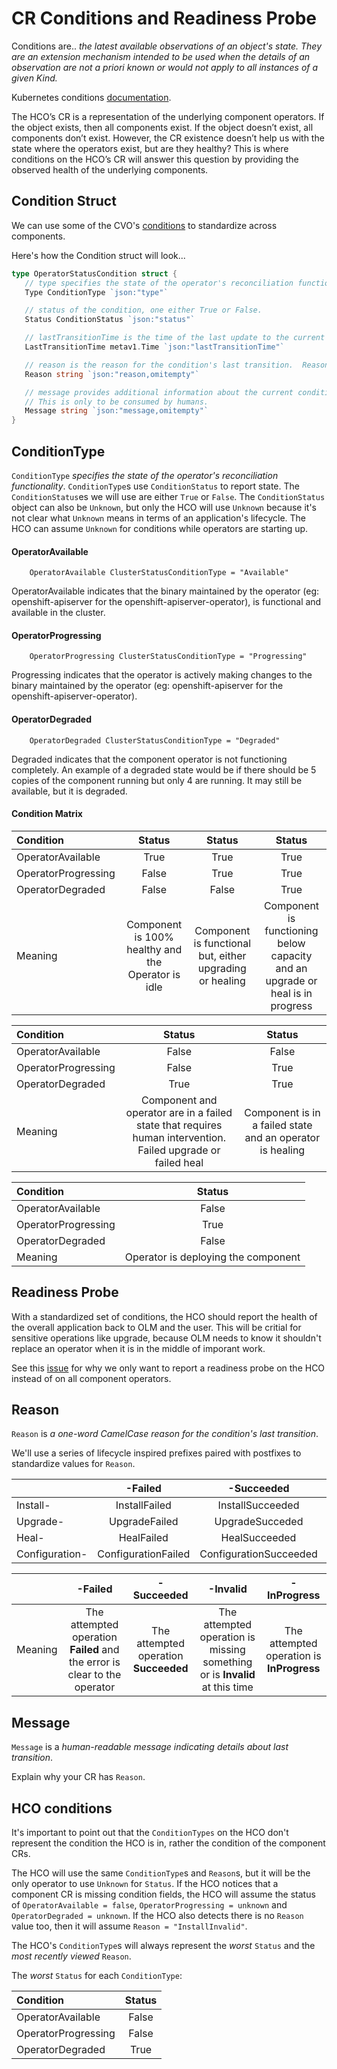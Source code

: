 # CR Conditions and Readiness Probe
Conditions are..
	   _the latest available observations of an object's state. They are
	   an extension mechanism intended to be used when the details of an
	   observation are not a priori known or would not apply to all
	   instances of a given Kind._

Kubernetes conditions [documentation](https://github.com/kubernetes/community/blob/master/contributors/devel/sig-architecture/api-conventions.md#spec-and-status).

The HCO’s CR is a representation of the underlying component operators.  If the
object exists, then all components exist.  If the object doesn’t exist, all
components don’t exist.  However, the CR existence doesn’t help us with the
state where the operators exist, but are they healthy?  This is where conditions
on the HCO’s CR will answer this question by providing the observed health of
the underlying components.

## Condition Struct
We can use some of the CVO's [conditions](https://github.com/openshift/api/blob/master/config/v1/types_cluster_operator.go#L121-L133) to standardize across components.

Here's how the Condition struct will look...

```go
type OperatorStatusCondition struct {
   // type specifies the state of the operator's reconciliation functionality.
   Type ConditionType `json:"type"`

   // status of the condition, one either True or False.
   Status ConditionStatus `json:"status"`

   // lastTransitionTime is the time of the last update to the current status object.
   LastTransitionTime metav1.Time `json:"lastTransitionTime"`

   // reason is the reason for the condition's last transition.  Reasons are CamelCase
   Reason string `json:"reason,omitempty"`

   // message provides additional information about the current condition.
   // This is only to be consumed by humans.
   Message string `json:"message,omitempty"`
}
```

## ConditionType
`ConditionType` _specifies the state of the operator's reconciliation functionality_.
`ConditionType`s use `ConditionStatus` to report state.  The `ConditionStatus`es
we will use are either `True` or `False`.  The `ConditionStatus` object can also
be `Unknown`, but only the HCO will use `Unknown` because it's not clear what
`Unknown` means in terms of an application's lifecycle.  The HCO can assume
`Unknown` for conditions while operators are starting up.

#### OperatorAvailable
```
	OperatorAvailable ClusterStatusConditionType = "Available"
```
OperatorAvailable indicates that the binary maintained by the operator
(eg: openshift-apiserver for the openshift-apiserver-operator), is functional
and available in the cluster.

#### OperatorProgressing
```
	OperatorProgressing ClusterStatusConditionType = "Progressing"
```
Progressing indicates that the operator is actively making changes to the binary
maintained by the operator (eg: openshift-apiserver for the
openshift-apiserver-operator).

#### OperatorDegraded
```
	OperatorDegraded ClusterStatusConditionType = "Degraded"
```
Degraded indicates that the component operator is not functioning completely.
An example of a degraded state would be if there should be 5 copies of the
component running but only 4 are running. It may still be available, but it is
degraded.

#### Condition Matrix

| Condition        | Status           | Status  | Status  |
| :------------- |:-------------:|:-----:|:-----:|
| OperatorAvailable | True | True | True |
| OperatorProgressing | False | True | True |
| OperatorDegraded | False | False | True |
| Meaning | Component is 100% healthy and the Operator is idle | Component is functional but, either upgrading or healing | Component is functioning below capacity and an upgrade or heal is in progress |

| Condition        | Status           | Status  |
| :------------- |:-------------:|:-----:|
| OperatorAvailable | False | False |
| OperatorProgressing | False | True |
| OperatorDegraded | True | True |
| Meaning | Component and operator are in a failed state that requires human intervention.  Failed upgrade or failed heal | Component is in a failed state and an operator is healing |

| Condition        | Status           |
| :------------- |:-------------:|
| OperatorAvailable | False |
| OperatorProgressing | True |
| OperatorDegraded | False |
| Meaning | Operator is deploying the component |

## Readiness Probe
With a standardized set of conditions, the HCO should report the health of the
overall application back to OLM and the user.  This will be critial for sensitive
operations like upgrade, because OLM needs to know it shouldn't replace an
operator when it is in the middle of imporant work.

See this [issue](https://github.com/operator-framework/operator-lifecycle-manager/issues/922) for why we only want to report a readiness probe on the HCO
instead of on all component operators.

## Reason
`Reason` is _a one-word CamelCase reason for the condition's last transition_.

We'll use a series of lifecycle inspired prefixes paired with postfixes to
standardize values for `Reason`.

|         | -Failed  | -Succeeded | -Invalid | -InProgress |
| :------------- |:-------------:|:-----:|:-----:|:-----:|
| Install- | InstallFailed | InstallSucceeded | InstallInvalid | InstallInProgress |
| Upgrade- | UpgradeFailed | UpgradeSucceded | UpgradeInvalid | UpgradeInProgress |
| Heal- | HealFailed | HealSucceeded | HealInvalid | HealInProgress |
| Configuration- | ConfigurationFailed | ConfigurationSucceeded | ConfigurationInvalid | ConfigurationInProgress |

|         | -Failed  | -Succeeded | -Invalid | -InProgress |
| :------------- |:-------------:|:-----:|:-----:|:-----:|
| Meaning | The attempted operation **Failed** and the error is clear to the operator | The attempted operation **Succeeded** |  The attempted operation is missing something or is **Invalid** at this time | The attempted operation is **InProgress** |

## Message
`Message` is a _human-readable message indicating details about last transition_.

Explain why your CR has `Reason`.


## HCO conditions
It's important to point out that the `ConditionTypes` on the HCO don't represent
the condition the HCO is in, rather the condition of the component CRs.

The HCO will use the same `ConditionType`s and `Reason`s, but it will be the
only operator to use `Unknown` for `Status`.  If the HCO notices that a component
CR is missing condition fields, the HCO will assume the status of
`OperatorAvailable = false`, `OperatorProgressing = unknown` and
`OperatorDegraded = unknown`.  If the HCO also detects there is no `Reason` value
too, then it will assume `Reason = "InstallInvalid"`.

The HCO's `ConditionType`s will always represent the _worst_ `Status` and the
_most recently viewed_ `Reason`.

The _worst_ `Status` for each `ConditionType`:

| Condition   | Status  |
| :------------- |:-------------:|
| OperatorAvailable | False |
| OperatorProgressing | False |
| OperatorDegraded | True |
